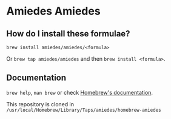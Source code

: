 # Amiedes Amiedes

## How do I install these formulae?

`brew install amiedes/amiedes/<formula>`

Or `brew tap amiedes/amiedes` and then `brew install <formula>`.

## Documentation

`brew help`, `man brew` or check [Homebrew's documentation](https://docs.brew.sh).

This repository is cloned in `/usr/local/Homebrew/Library/Taps/amiedes/homebrew-amiedes`
